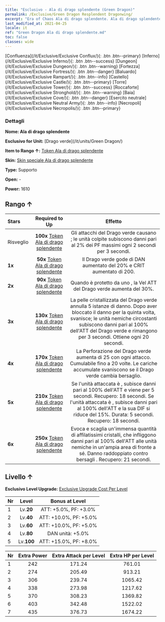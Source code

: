 ```yaml
---
title: "Esclusivo - Ala di drago splendente (Green Dragon)"
permalink: /Exclusive/Green Dragon Resplendent Dragonwing/
excerpt: "Era of Chaos Ala di drago splendente. Ala di drago splendente. Era of Chaos Esclusivo Ala di drago splendente. Drago verde Esclusivo."
last_modified_at: 2021-04-25
locale: it
ref: "Green Dragon Ala di drago splendente.md"
toc: false
classes: wide
---
```

 [Confluenza](/it/Exclusive/Exclusive Conflux/){: .btn .btn--primary} [Inferno](/it/Exclusive/Exclusive Inferno/){: .btn .btn--success} [Dungeon](/it/Exclusive/Exclusive Dungeon/){: .btn .btn--warning} [Fortezza](/it/Exclusive/Exclusive Fortress/){: .btn .btn--danger} [Baluardo](/it/Exclusive/Exclusive Rampart/){: .btn .btn--info} [Castello](/it/Exclusive/Exclusive Castle/){: .btn .btn--primary} [Torre](/it/Exclusive/Exclusive Tower/){: .btn .btn--success} [Roccaforte](/it/Exclusive/Exclusive Stronghold/){: .btn .btn--warning} [Baia](/it/Exclusive/Exclusive Cove/){: .btn .btn--danger} [Esercito neutrale](/it/Exclusive/Exclusive Neutral Army/){: .btn .btn--info} [Necropoli](/it/Exclusive/Exclusive Necropolis/){: .btn .btn--primary} 

### Dettagli
 **Nome: Ala di drago splendente** 

 **Esclusivo for Unit:** [Drago verde](/it/units/Green Dragon/) 

 **Item to Rango ↑:** [Token Ala di drago splendente](/ItemsIT/con_976/)

 **Skin:** [Skin speciale Ala di drago splendente](/ItemsIT/con_644/)

 **Type:** Supporto

 **Open:** -

 **Power:** 1610

## Rango ↑

  |     Stars    |  Required to Up | Effetto |
  |:-------------|:---------------:|:---------------:|
  |  Risveglio  | **100x** [Token Ala di drago splendente](/ItemsIT/con_976/) | Gli attacchi del Drago verde causano <Sanguinamento>; le unità colpite subiscono danni pari al 2% dei PF massimi ogni 2 secondi per 3 secondi. |
  | **1x** <i class="fas fa-star"/> | **50x** [Token Ala di drago splendente](/ItemsIT/con_976/) | Il Drago verde gode di DAN aumentato del 20% e CRIT aumentato di 200. |
  | **2x** <i class="fas fa-star"/> | **90x** [Token Ala di drago splendente](/ItemsIT/con_976/) | Quando è protetto da uno <scudo>, la Vel ATT del Drago verde aumenta del 30%. |
  | **3x** <i class="fas fa-star"/> | **130x** [Token Ala di drago splendente](/ItemsIT/con_976/) | <Protezione cristallina> La pelle cristallizzata del Drago verde annulla 5 istanze di danno. Dopo aver bloccato il danno per la quinta volta, <Protezione cristallina> svanisce; le unità nemiche circostanti subiscono danni pari al 100% dell'ATT del Drago verde e rimangono <cristallizzate> per 3 secondi. Ottiene <Protezione cristallina> ogni 20 secondi. |
  | **4x** <i class="fas fa-star"/> | **170x** [Token Ala di drago splendente](/ItemsIT/con_976/) | La Perforazione del Drago verde aumenta di 25 con ogni attacco. Cumulabile fino a 20 volte. Le cariche accumulate svaniscono se il Drago verde cambia bersaglio. |
  | **5x** <i class="fas fa-star"/> | **210x** [Token Ala di drago splendente](/ItemsIT/con_976/) | <Inarrestabile> Se l'unità attaccata è <rallentata>, subisce danni pari al 100% dell'ATT e viene <accecata> per 5 secondi. Recupero: 18 secondi. Se l'unità attaccata è <ostacolata>, subisce danni pari al 100% dell'ATT e la sua DIF si riduce del 15%. Durata: 5 secondi. Recupero: 18 secondi. |
  | **6x** <i class="fas fa-star"/> | **250x** [Token Ala di drago splendente](/ItemsIT/con_976/) | <Spine di diamante> Evoca e scaglia un'immensa quantità di affilatissimi cristalli, che infliggono danni pari al 100% dell'ATT alle unità nemiche in un'ampia area di fronte a sé. Danno raddoppiato contro bersagli <accecati>. Recupero: 21 secondi. |


## Livello ↑
 **Esclusivo Level Upgrade:** [Exclusive Upgrade Cost Per Level](/Exclusive/ExclusiveUpgradeCostPerLevel/)

  |  Nr  |   Level  | Bonus at Level |
  |:-----|:--------:|:--------------:|
  | 1 | Lv.**20** | ATT: +5.0%, PF: +3.0% |
  | 2 | Lv.**40** | ATT: +10.0%, PF: +5.0% |
  | 3 | Lv.**60** | ATT: +10.0%, PF: +5.0% |
  | 4 | Lv.**80** | DAN unità: +5.0% |
  | 5 | Lv.**100** | ATT: +15.0%, PF: +8.0% |


  |  Nr  |  Extra Power | Extra Attack per Level | Extra HP per Level |
  |:-----|:--------:|:--------:|:--------:|
  | 1 | 242 | 171.24 | 761.01 |
  | 2 | 274 | 205.49 | 913.21 |
  | 3 | 306 | 239.74 | 1065.42 |
  | 4 | 338 | 273.98 | 1217.62 |
  | 5 | 370 | 308.23 | 1369.82 |
  | 6 | 403 | 342.48 | 1522.02 |
  | 7 | 435 | 376.73 | 1674.22 |


